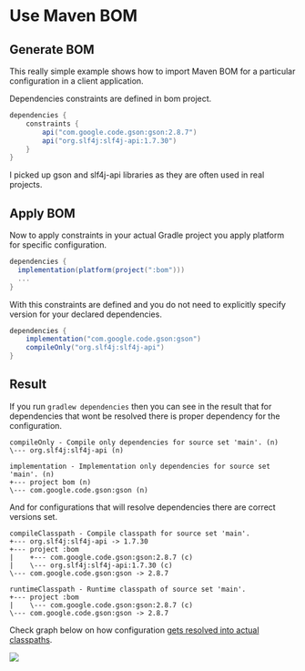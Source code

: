 # Use Maven BOM

## Generate BOM

This really simple example shows how to import Maven BOM for a particular configuration in a client application.

Dependencies constraints are defined in bom project.

```groovy
dependencies {
    constraints {
        api("com.google.code.gson:gson:2.8.7")
        api("org.slf4j:slf4j-api:1.7.30")
    }
}
```

I picked up gson and slf4j-api libraries as they are often used in real projects.

## Apply BOM

Now to apply constraints in your actual Gradle project you apply platform for specific configuration.

```groovy
dependencies {
  implementation(platform(project(":bom")))
  ...
}
```

With this constraints are defined and you do not need to explicitly specify version for your declared dependencies.

```groovy
dependencies {
    implementation("com.google.code.gson:gson")
    compileOnly("org.slf4j:slf4j-api")
}
```

## Result

If you run `gradlew dependencies` then you can see in the result  that for dependencies that wont be resolved there is proper dependency for the configuration.


```
compileOnly - Compile only dependencies for source set 'main'. (n)
\--- org.slf4j:slf4j-api (n)

implementation - Implementation only dependencies for source set 'main'. (n)
+--- project bom (n)
\--- com.google.code.gson:gson (n)
```

And for configurations that will resolve dependencies there are correct versions set.

```
compileClasspath - Compile classpath for source set 'main'.
+--- org.slf4j:slf4j-api -> 1.7.30
+--- project :bom
|    +--- com.google.code.gson:gson:2.8.7 (c)
|    \--- org.slf4j:slf4j-api:1.7.30 (c)
\--- com.google.code.gson:gson -> 2.8.7

runtimeClasspath - Runtime classpath of source set 'main'.
+--- project :bom
|    \--- com.google.code.gson:gson:2.8.7 (c)
\--- com.google.code.gson:gson -> 2.8.7
```

Check graph below on how configuration [gets resolved into actual classpaths](https://docs.gradle.org/current/userguide/java_library_plugin.html#sec:java_library_configurations_graph).

<img src="https://docs.gradle.org/current/userguide/img/java-library-ignore-deprecated-main.png">